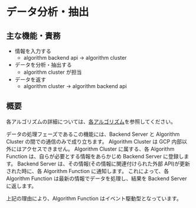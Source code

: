 # データ分析・抽出

## 主な機能・責務

- 情報を入力する
  - algorithm backend api -> algorithm cluster
- データを分析・抽出する
  - algorithm cluster が担当
- データを返す
  - algorithm cluster -> algorithm backend api

## 概要

各アルゴリズムの詳細については、[各アルゴリズム](./algorithm/README.md)を参照してください。

データの処理フェーズであるこの機能には、Backend Server と Algorithm Cluster の間での通信のみで成り立ちます。
Algorithm Cluster は GCP 内部以外にはアクセスできません。
Algorithm Cluster に属する、各 Algorithm Function は、自らが必要とする情報をあらかじめ Backend Server に登録します。
Backend Server は、その情報(その情報に関連付けられた外部 API)が更新された時に、各 Algorithm Function に通知します。
これによって、各 Algorithm Function は最新の情報でデータを処理し、結果を Backend Server に返します。

上記の理由により、Algorithm Function はイベント駆動型となっています。

